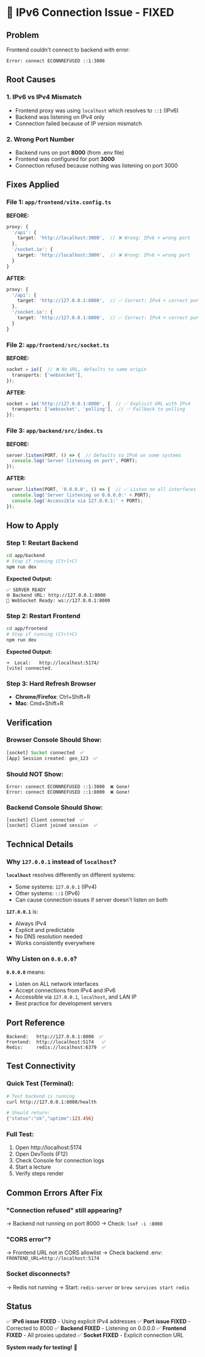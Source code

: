 # 🐛 IPv6 Connection Issue - FIXED

## Problem
Frontend couldn't connect to backend with error:
```
Error: connect ECONNREFUSED ::1:3000
```

## Root Causes

### 1. **IPv6 vs IPv4 Mismatch**
- Frontend proxy was using `localhost` which resolves to `::1` (IPv6)
- Backend was listening on IPv4 only
- Connection failed because of IP version mismatch

### 2. **Wrong Port Number**
- Backend runs on port **8000** (from .env file)
- Frontend was configured for port **3000**
- Connection refused because nothing was listening on port 3000

## Fixes Applied

### File 1: `app/frontend/vite.config.ts`

**BEFORE:**
```typescript
proxy: {
  '/api': {
    target: 'http://localhost:3000',  // ❌ Wrong: IPv6 + wrong port
  },
  '/socket.io': {
    target: 'http://localhost:3000',  // ❌ Wrong: IPv6 + wrong port
  }
}
```

**AFTER:**
```typescript
proxy: {
  '/api': {
    target: 'http://127.0.0.1:8000',  // ✅ Correct: IPv4 + correct port
  },
  '/socket.io': {
    target: 'http://127.0.0.1:8000',  // ✅ Correct: IPv4 + correct port
  }
}
```

### File 2: `app/frontend/src/socket.ts`

**BEFORE:**
```typescript
socket = io({  // ❌ No URL, defaults to same origin
  transports: ['websocket'],
});
```

**AFTER:**
```typescript
socket = io('http://127.0.0.1:8000', {  // ✅ Explicit URL with IPv4
  transports: ['websocket', 'polling'],  // ✅ Fallback to polling
});
```

### File 3: `app/backend/src/index.ts`

**BEFORE:**
```typescript
server.listen(PORT, () => {  // Defaults to IPv6 on some systems
  console.log('Server listening on port', PORT);
});
```

**AFTER:**
```typescript
server.listen(PORT, '0.0.0.0', () => {  // ✅ Listen on all interfaces
  console.log('Server listening on 0.0.0.0:' + PORT);
  console.log('Accessible via 127.0.0.1:' + PORT);
});
```

## How to Apply

### Step 1: Restart Backend
```bash
cd app/backend
# Stop if running (Ctrl+C)
npm run dev
```

**Expected Output:**
```
✅ SERVER READY
🌐 Backend URL: http://127.0.0.1:8000
📡 WebSocket Ready: ws://127.0.0.1:8000
```

### Step 2: Restart Frontend
```bash
cd app/frontend
# Stop if running (Ctrl+C)
npm run dev
```

**Expected Output:**
```
➜  Local:   http://localhost:5174/
[vite] connected.
```

### Step 3: Hard Refresh Browser
- **Chrome/Firefox**: Ctrl+Shift+R
- **Mac**: Cmd+Shift+R

## Verification

### Browser Console Should Show:
```javascript
[socket] Socket connected  ✅
[App] Session created: gen_123  ✅
```

### Should NOT Show:
```
Error: connect ECONNREFUSED ::1:3000  ❌ Gone!
Error: connect ECONNREFUSED ::1:8000  ❌ Gone!
```

### Backend Console Should Show:
```
[socket] Client connected  ✅
[socket] Client joined session  ✅
```

## Technical Details

### Why `127.0.0.1` instead of `localhost`?

**`localhost`** resolves differently on different systems:
- Some systems: `127.0.0.1` (IPv4)
- Other systems: `::1` (IPv6)
- Can cause connection issues if server doesn't listen on both

**`127.0.0.1`** is:
- Always IPv4
- Explicit and predictable
- No DNS resolution needed
- Works consistently everywhere

### Why Listen on `0.0.0.0`?

**`0.0.0.0`** means:
- Listen on ALL network interfaces
- Accept connections from IPv4 and IPv6
- Accessible via `127.0.0.1`, `localhost`, and LAN IP
- Best practice for development servers

## Port Reference

```
Backend:   http://127.0.0.1:8000  ✅
Frontend:  http://localhost:5174   ✅
Redis:     redis://localhost:6379  ✅
```

## Test Connectivity

### Quick Test (Terminal):
```bash
# Test backend is running
curl http://127.0.0.1:8000/health

# Should return:
{"status":"ok","uptime":123.456}
```

### Full Test:
1. Open http://localhost:5174
2. Open DevTools (F12)
3. Check Console for connection logs
4. Start a lecture
5. Verify steps render

## Common Errors After Fix

### "Connection refused" still appearing?
→ Backend not running on port 8000
→ Check: `lsof -i :8000`

### "CORS error"?
→ Frontend URL not in CORS allowlist
→ Check backend .env: `FRONTEND_URL=http://localhost:5174`

### Socket disconnects?
→ Redis not running
→ Start: `redis-server` or `brew services start redis`

## Status

✅ **IPv6 issue FIXED** - Using explicit IPv4 addresses
✅ **Port issue FIXED** - Corrected to 8000
✅ **Backend FIXED** - Listening on 0.0.0.0
✅ **Frontend FIXED** - All proxies updated
✅ **Socket FIXED** - Explicit connection URL

**System ready for testing!** 🚀
